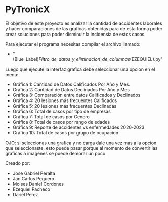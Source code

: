 # PyTronicX

El objetivo de este proyecto es analizar la cantidad de accidentes laborales y hacer comparaciones de las graficas obtenidas para de esta forma poder crear soluciones para poder disminuir la incidensia de estos casos.

Para ejecutar el programa necesitas compilar el archivo llamado: 
- "(Blue_Label)_Filtro_de_datos_y_eliminacion_de_columnas_(EZEQUIEL).py"

Luego que ejecute la interfaz  grafica debe seleccionar una opcion en el menu:
- Gráfica 1: Cantidad de Datos Calificados Por Año y Mes.
- Gráfica 2: Cantidad de Datos Declinados Por Año y Mes
- Gráfica 3: Comparación entre datos Calificados y Declinados
- Gráfica 4: 20 lesiones más frecuentes Calificados
- Gráfica 5: 20 lesiones más frecuentes Declinadas
- Gráfica 6: Total de casos por tipo de empresas
- Gráfica 7: Total de casos por Genero
- Gráfica 8: Total de casos por rango de edades
- Gráfica 9: Reporte de accidentes vs enfermedades 2020-2023
- Gráfica 10: Total de casos por grupo de ocupacion

OJO: si seleccionas una grafica y no carga dale una vez mas a la opcion que seleccionaste, esto puede pasar porque al momento de convertir las graficas a imagenes se puede demorar un poco.

Creado por:
- Jose Gabriel Peralta
- Jan Carlos Peguero
- Moises Daniel Cordones
- Ezequiel Pacheco
- Dariel Perez

